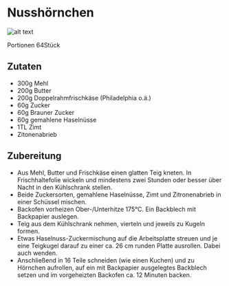 # Nusshörnchen

![alt text](../img/Nusshörnchen.png)

Portionen 64Stück

## Zutaten
- 300g Mehl
- 200g Butter
- 200g Doppelrahmfrischkäse (Philadelphia o.ä.)
- 60g Zucker
- 60g Brauner Zucker
- 60g gemahlene Haselnüsse
- 1TL Zimt
- Zitonenabrieb

## Zubereitung
- Aus Mehl, Butter und Frischkäse einen glatten Teig kneten. In Frischhaltefolie wickeln und mindestens zwei Stunden oder besser über Nacht in den Kühlschrank stellen.
- Beide Zuckersorten, gemahlene Haselnüsse, Zimt und Zitronenabrieb in einer Schüssel mischen.
- Backofen vorheizen Ober-/Unterhitze 175°C. Ein Backblech mit Backpapier auslegen.
- Teig aus dem Kühlschrank nehmen, vierteln und jeweils zu Kugeln formen.
- Etwas Haselnuss-Zuckermischung auf die Arbeitsplatte streuen und je eine Teigkugel darauf zu einer ca. 26 cm runden Platte ausrollen. Dabei auch wenden.
- Anschließend in 16 Teile schneiden (wie einen Kuchen) und zu Hörnchen aufrollen, auf ein mit Backpapier ausgelegtes Backblech setzen und im vorgeheizten Backofen ca. 12 Minuten backen.



